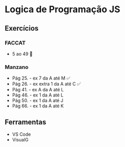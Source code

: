  # Logica de Programação JS

## Exercícios
 ### FACCAT
- 5 ao 49 :construction:
 ### Manzano
- Pág 25. - ex 7 da A até M :white_check_mark:
- Pág 26. - ex extra 1 da A até C :white_check_mark:
- Pág 41. - ex A da A até L
- Pág 46. - ex 1 da A até L
- Pág 50. - ex 1 da A até J
- Pág 66. - ex 1 da A até K

## Ferramentas
- VS Code
- VisualG
